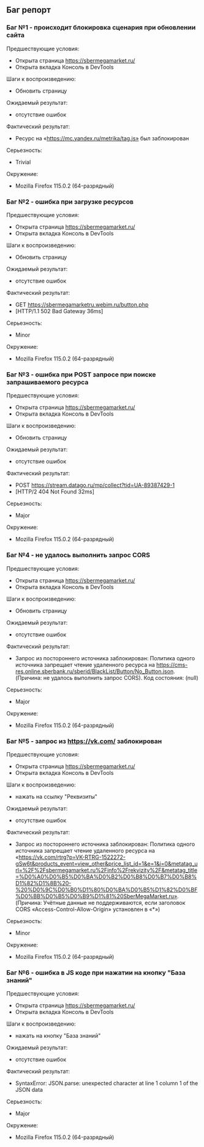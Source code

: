 ## Баг репорт

### Баг №1 - происходит блокировка сценария при обновлении сайта

Предшествующие условия: 
- Открыта страница https://sbermegamarket.ru/
- Открыта вкладка Консоль в DevTools

Шаги к воспроизведению:
- Обновить страницу 

Ожидаемый результат:
- отсутствие ошибок

Фактический результат:
- Ресурс на «https://mc.yandex.ru/metrika/tag.js» был заблокирован

Серьезность:
- Trivial

Окружение:
- Mozilla Firefox 115.0.2 (64-разрядный)


### Баг №2 - ошибка при загрузке ресурсов

Предшествующие условия: 
- Открыта страница https://sbermegamarket.ru/
- Открыта вкладка Консоль в DevTools

Шаги к воспроизведению:
- Обновить страницу 

Ожидаемый результат:
- отсутствие ошибок

Фактический результат:
- GET https://sbermegamarketru.webim.ru/button.php
- [HTTP/1.1 502 Bad Gateway 36ms]

Серьезность:
- Minor

Окружение:
- Mozilla Firefox 115.0.2 (64-разрядный)

### Баг №3 - ошибка при POST запросе при поиске запрашиваемого ресурса 

Предшествующие условия: 
- Открыта страница https://sbermegamarket.ru/
- Открыта вкладка Консоль в DevTools

Шаги к воспроизведению:
- Обновить страницу 

Ожидаемый результат:
- отсутствие ошибок

Фактический результат:
- POST https://stream.datago.ru/mp/collect?tid=UA-89387429-1
- [HTTP/2 404 Not Found 32ms]

Серьезность:
- Major

Окружение:
- Mozilla Firefox 115.0.2 (64-разрядный)

### Баг №4 - не удалось выполнить запрос CORS

Предшествующие условия: 
- Открыта страница https://sbermegamarket.ru/
- Открыта вкладка Консоль в DevTools

Шаги к воспроизведению:
- Обновить страницу 

Ожидаемый результат:
- отсутствие ошибок

Фактический результат:
- Запрос из постороннего источника заблокирован: Политика одного источника запрещает чтение удаленного ресурса на https://cms-res.online.sberbank.ru/sberid/BlackList/Button/No_Button.json. (Причина: не удалось выполнить запрос CORS). Код состояния: (null)

Серьезность:
- Major

Окружение:
- Mozilla Firefox 115.0.2 (64-разрядный)

### Баг №5 - запрос из https://vk.com/ заблокирован

Предшествующие условия: 
- Открыта страница https://sbermegamarket.ru/
- Открыта вкладка Консоль в DevTools

Шаги к воспроизведению:
- нажать на ссылку "Реквизиты"

Ожидаемый результат:
- отсутствие ошибок

Фактический результат:
- Запрос из постороннего источника заблокирован: Политика одного источника запрещает чтение удаленного ресурса на «https://vk.com/rtrg?p=VK-RTRG-1522272-gSw6t&products_event=view_other&price_list_id=1&e=1&i=0&metatag_url=%2F%2Fsbermegamarket.ru%2Finfo%2Frekvizity%2F&metatag_title=%D0%A0%D0%B5%D0%BA%D0%B2%D0%B8%D0%B7%D0%B8%D1%82%D1%8B%20-%20%D0%9C%D0%B0%D1%80%D0%BA%D0%B5%D1%82%D0%BF%D0%BB%D0%B5%D0%B9%D1%81%20SberMegaMarket.ru». (Причина: Учётные данные не поддерживаются, если заголовок CORS «Access-Control-Allow-Origin» установлен в «*»)

Серьезность:
- Minor

Окружение:
- Mozilla Firefox 115.0.2 (64-разрядный)

### Баг №6 - ошибка в JS коде при нажатии на кнопку "База знаний"

Предшествующие условия: 
- Открыта страница https://sbermegamarket.ru/
- Открыта вкладка Консоль в DevTools

Шаги к воспроизведению:
- нажать на кнопку "База знаний"

Ожидаемый результат:
- отсутствие ошибок

Фактический результат:
- SyntaxError: JSON.parse: unexpected character at line 1 column 1 of the JSON data

Серьезность:
- Major

Окружение:
- Mozilla Firefox 115.0.2 (64-разрядный)